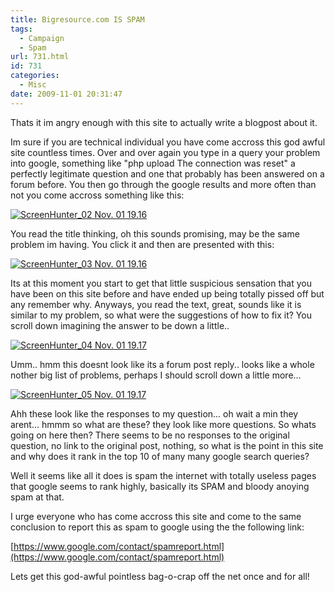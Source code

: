 ```yaml
---
title: Bigresource.com IS SPAM
tags:
  - Campaign
  - Spam
url: 731.html
id: 731
categories:
  - Misc
date: 2009-11-01 20:31:47
---
```


Thats it im angry enough with this site to actually write a blogpost about it.

Im sure if you are technical individual you have come accross this god awful site countless times. Over and over again you type in a query your problem into google, something like "php upload The connection was reset" a perfectly legitimate question and one that probably has been answered on a forum before. You then go through the google results and more often than not you come accross something like this:

<!-- more -->

[![ScreenHunter_02 Nov. 01 19.16](https://mikecann.co.uk/wp-content/uploads/2009/11/ScreenHunter_02-Nov.-01-19.16.gif "ScreenHunter_02 Nov. 01 19.16")](https://mikecann.co.uk/wp-content/uploads/2009/11/ScreenHunter_02-Nov.-01-19.16.gif)

You read the title thinking, oh this sounds promising, may be the same problem im having. You click it and then are presented with this:

[![ScreenHunter_03 Nov. 01 19.16](https://mikecann.co.uk/wp-content/uploads/2009/11/ScreenHunter_03-Nov.-01-19.16.gif "ScreenHunter_03 Nov. 01 19.16")](https://mikecann.co.uk/wp-content/uploads/2009/11/ScreenHunter_03-Nov.-01-19.16.gif)

Its at this moment you start to get that little suspicious sensation that you have been on this site before and have ended up being totally pissed off but any remember why. Anyways, you read the text, great, sounds like it is similar to my problem, so what were the suggestions of how to fix it? You scroll down imagining the answer to be down a little..

[![ScreenHunter_04 Nov. 01 19.17](https://mikecann.co.uk/wp-content/uploads/2009/11/ScreenHunter_04-Nov.-01-19.17.gif "ScreenHunter_04 Nov. 01 19.17")](https://mikecann.co.uk/wp-content/uploads/2009/11/ScreenHunter_04-Nov.-01-19.17.gif)

Umm.. hmm this doesnt look like its a forum post reply.. looks like a whole nother big list of problems, perhaps I should scroll down a little more...

[![ScreenHunter_05 Nov. 01 19.17](https://mikecann.co.uk/wp-content/uploads/2009/11/ScreenHunter_05-Nov.-01-19.17.gif "ScreenHunter_05 Nov. 01 19.17")](https://mikecann.co.uk/wp-content/uploads/2009/11/ScreenHunter_05-Nov.-01-19.17.gif)

Ahh these look like the responses to my question... oh wait a min they arent... hmmm so what are these? they look like more questions. So whats going on here then? There seems to be no responses to the original question, no link to the original post, nothing, so what is the point in this site and why does it rank in the top 10 of many many google search queries?

Well it seems like all it does is spam the internet with totally useless pages that google seems to rank highly, basically its SPAM and bloody anoying spam at that.

I urge everyone who has come accross this site and come to the same conclusion to report this as spam to google using the the following link:

[https://www.google.com/contact/spamreport.html](https://www.google.com/contact/spamreport.html)

Lets get this god-awful pointless bag-o-crap off the net once and for all!
